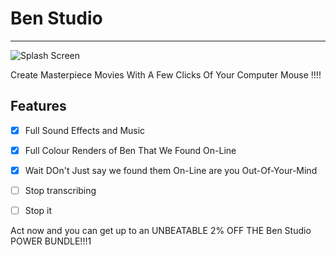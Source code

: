 # Ben Studio

---

![Splash Screen](https://user-images.githubusercontent.com/83787150/179417554-3ec8364d-076a-4036-96f1-e72526f77970.png)


Create Masterpiece Movies With A Few Clicks Of Your Computer Mouse !!!!



## Features

- [x]  Full Sound Effects and Music

- [x]  Full Colour Renders of Ben That We Found On-Line

- [x] Wait DOn't Just say we found them On-Line are you Out-Of-Your-Mind

- [ ] Stop transcribing

- [ ] Stop it



Act now and you can get up to an UNBEATABLE 2% OFF THE Ben Studio POWER BUNDLE!!!1
